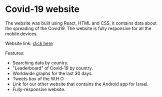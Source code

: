 # Covid-19 website

The website was built using React, HTML and CSS, it contains data about the spreading of the Covid19.
The website is fully responsive for all the mobile devices.

Website link: [click here](https://corona-web-ruby.firebaseapp.com/)

Features: 
  - Searching data by country.
  - "Leaderboard" of Covid-19 by country.
  - Worldwide graphs for the last 30 days.
  - Tweets box of the W.H.O 
  - Link for our other website that contains the Android app for Israel.
  - Fully-responsive website.
  
